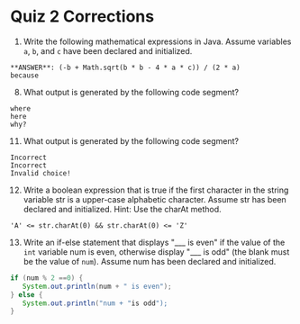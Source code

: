 # Quiz 2 Corrections
1. Write the following mathematical expressions in Java. Assume variables `a`, `b`, and `c` have been declared and initialized.
```
**ANSWER**: (-b + Math.sqrt(b * b - 4 * a * c)) / (2 * a)
because
```
8. What output is generated by the following code segment?
```
where
here
why?
```
11. What output is generated by the following code segment?
```
Incorrect
Incorrect
Invalid choice!
```
12. Write a boolean expression that is true if the first character in the string variable str is a upper-case alphabetic character. Assume str has been declared and initialized. Hint:  Use the charAt method.
```
'A' <= str.charAt(0) && str.charAt(0) <= 'Z'
```
13. Write an if-else statement that displays "___ is even" if the value of the `int` variable num is even, otherwise display "___ is odd" (the blank must be the value of `num`). Assume num has been declared and initialized.
```java
if (num % 2 ==0) {
   System.out.println(num + " is even");
} else {
   System.out.println("num + "is odd");
}
```
